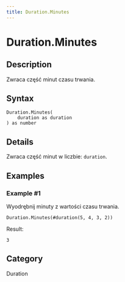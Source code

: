 ```yaml
---
title: Duration.Minutes
---
```


# Duration.Minutes


## Description

Zwraca część minut czasu trwania.


## Syntax

```powerquery
Duration.Minutes(
    duration as duration
) as number
```


## Details

Zwraca część minut w liczbie: <code>duration</code>.


## Examples

### Example #1 
Wyodrębnij minuty z wartości czasu trwania.
```powerquery
Duration.Minutes(#duration(5, 4, 3, 2))
```

Result: 
```powerquery
3
```




## Category
Duration
